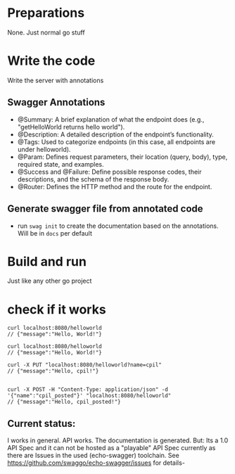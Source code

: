 # Preparations

None. Just normal go stuff

# Write the code
Write the server with annotations

## Swagger Annotations
* @Summary: A brief explanation of what the endpoint does (e.g., "getHelloWorld returns hello world").
* @Description: A detailed description of the endpoint’s functionality.
* @Tags: Used to categorize endpoints (in this case, all endpoints are under helloworld).
* @Param: Defines request parameters, their location (query, body), type, required state, and examples.
* @Success and @Failure: Define possible response codes, their descriptions, and the schema of the response body.
* @Router: Defines the HTTP method and the route for the endpoint.



## Generate swagger file from annotated code
* run `swag init` to create the documentation based on the annotations. Will be in `docs` per default

# Build and run
Just like any other go project

# check if it works

```shell
curl localhost:8080/helloworld
// {"message":"Hello, World!"}
```


```shell
curl localhost:8080/helloworld
// {"message":"Hello, World!"}

curl -X PUT "localhost:8080/helloworld?name=cpil"
// {"message":"Hello, cpil!"}


curl -X POST -H "Content-Type: application/json" -d '{"name":"cpil_posted"}' "localhost:8080/helloworld"
// {"message":"Hello, cpil_posted!"}
```

## Current status:
I works in general. API works. The documentation is generated. But: Its a 1.0 API Spec and it can not be hosted as
a "playable" API Spec currently as there are Issues in the used (echo-swagger) toolchain.
See https://github.com/swaggo/echo-swagger/issues for details-